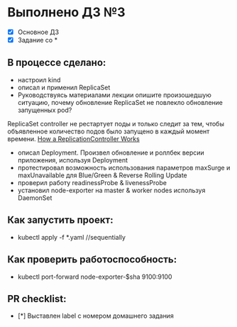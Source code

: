 # Выполнено ДЗ №3

- [x] Основное ДЗ
- [x] Задание со \*

## В процессе сделано:

- настроил kind
- описал и применил ReplicaSet
- Руководствуясь материалами лекции опишите произошедшую ситуацию, почему обновление ReplicaSet не повлекло обновление запущенных pod?

ReplicaSet controller не рестартует поды и только следит за тем, чтобы объявленное количество подов было запущено в каждый момент времени. [How a ReplicationController Works](https://kubernetes.io/docs/concepts/workloads/controllers/replicationcontroller/#how-a-replicationcontroller-works)

- описал Deployment. Произвел обновление и роллбек версии приложения, используя Deployment
- протестировал возможность использования параметров maxSurge и maxUnavailable для Blue/Green & Reverse Rolling Update
- проверил работу readinessProbe & livenessProbe
- установил node-exporter на master & worker nodes используя DaemonSet

## Как запустить проект:

- kubectl apply -f \*.yaml //sequentially

## Как проверить работоспособность:

- kubectl port-forward node-exporter-\$sha 9100:9100

## PR checklist:

- [*] Выставлен label с номером домашнего задания
